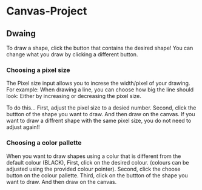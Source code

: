 # Canvas-Project


## Dwaing

To draw a shape, click the button that contains the desired shape! 
You can change what you draw by clicking a different button.

### Choosing a pixel size

 The Pixel size input allows you to increse the width/pixel of your drawing.
  For example: When drawing a line, you can choose how big the line should look: Either by increasing or decreasing the pixel size.

 To do this...
  First, adjust the pixel size to a desied number.
  Second, click the buttton of the shape you want to draw.
  And then draw on the canvas.
    If you want to draw a diffrent shape with the same pixel size, you do not need to adjust again!!


### Choosing a color pallette

When you want to draw shapes using a colur that is different from the default colour (BLACK),
  First,  click on the desired colour. (colours can be adjusted using the provided colour pointer).
  Second, click the choose button on the colour pallette. 
  Third, click on the buttton of the shape you want to draw.
    And then draw on the canvas.
    